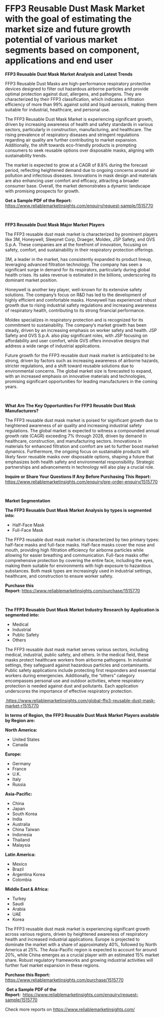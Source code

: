 <p><h1>FFP3 Reusable Dust Mask Market with the goal of estimating the market size and future growth potential of various market segments based on component, applications and end user</h1></p><p><strong>FFP3 Reusable Dust Mask Market Analysis and Latest Trends</strong></p>
<p><p>FFP3 Reusable Dust Masks are high-performance respiratory protective devices designed to filter out hazardous airborne particles and provide optimal protection against dust, allergens, and pathogens. They are characterized by their FFP3 classification, which indicates a filtration efficiency of more than 99% against solid and liquid aerosols, making them suitable for industrial, healthcare, and personal use.</p><p>The FFP3 Reusable Dust Mask Market is experiencing significant growth, driven by increasing awareness of health and safety standards in various sectors, particularly in construction, manufacturing, and healthcare. The rising prevalence of respiratory diseases and stringent regulations regarding air quality are further contributing to market expansion. Additionally, the shift towards eco-friendly products is prompting consumers to seek reusable options over disposable masks, aligning with sustainability trends.</p><p>The market is expected to grow at a CAGR of 8.8% during the forecast period, reflecting heightened demand due to ongoing concerns around air pollution and infectious diseases. Innovations in mask design and materials are also enhancing user comfort and efficacy, attracting a broader consumer base. Overall, the market demonstrates a dynamic landscape with promising prospects for growth.</p></p>
<p><strong>Get a Sample PDF of the Report:&nbsp;</strong> <a href="https://www.reliablemarketinsights.com/enquiry/request-sample/1515770?utm_campaign=2888&utm_medium=2&utm_source=Github&utm_content=ia&utm_term=29032025&utm_id=ffp3-reusable-dust-mask">https://www.reliablemarketinsights.com/enquiry/request-sample/1515770</a></p>
<p>&nbsp;</p>
<p><strong>FFP3 Reusable Dust Mask Major Market Players</strong></p>
<p><p>The FFP3 reusable dust mask market is characterized by prominent players like 3M, Honeywell, Sleepnet Corp, Draeger, Moldex, JSP Safety, and GVS S.p.A. These companies are at the forefront of innovation, focusing on safety, comfort, and sustainability in their respiratory protection offerings.</p><p>3M, a leader in the market, has consistently expanded its product lineup, leveraging advanced filtration technology. The company has seen a significant surge in demand for its respirators, particularly during global health crises. Its sales revenue is estimated in the billions, underscoring its dominant market position.</p><p>Honeywell is another key player, well-known for its extensive safety solutions. The company’s focus on R&D has led to the development of highly efficient and comfortable masks. Honeywell has experienced robust growth due to rising industrial safety regulations and increasing awareness of respiratory health, contributing to its strong financial performance.</p><p>Moldex specializes in respiratory protection and is recognized for its commitment to sustainability. The company’s market growth has been steady, driven by an increasing emphasis on worker safety and health. JSP Safety and GVS S.p.A. also play significant roles, with JSP focusing on affordability and user comfort, while GVS offers innovative designs that address a wide range of industrial applications.</p><p>Future growth for the FFP3 reusable dust mask market is anticipated to be strong, driven by factors such as increasing awareness of airborne hazards, stricter regulations, and a shift toward reusable solutions due to environmental concerns. The global market size is forecasted to expand, with an increased emphasis on innovative materials and technologies, promising significant opportunities for leading manufacturers in the coming years.</p></p>
<p>&nbsp;</p>
<p><strong>What Are The Key Opportunities For FFP3 Reusable Dust Mask Manufacturers?</strong></p>
<p><p>The FFP3 reusable dust mask market is poised for significant growth due to heightened awareness of air quality and increasing industrial safety regulations. The global market is expected to witness a compounded annual growth rate (CAGR) exceeding 7% through 2028, driven by demand in healthcare, construction, and manufacturing sectors. Innovations in materials for enhanced filtration and comfort are set to further boost market dynamics. Furthermore, the ongoing focus on sustainable products will likely favor reusable masks over disposable options, shaping a future that emphasizes both health safety and environmental responsibility. Strategic partnerships and advancements in technology will also play a crucial role.</p></p>
<p><strong>Inquire or Share Your Questions If Any Before Purchasing This Report:</strong> <a href="https://www.reliablemarketinsights.com/enquiry/pre-order-enquiry/1515770?utm_campaign=2888&utm_medium=2&utm_source=Github&utm_content=ia&utm_term=29032025&utm_id=ffp3-reusable-dust-mask">https://www.reliablemarketinsights.com/enquiry/pre-order-enquiry/1515770</a></p>
<p>&nbsp;</p>
<p><strong>Market Segmentation</strong></p>
<p><strong>The FFP3 Reusable Dust Mask Market Analysis by types is segmented into:</strong></p>
<p><ul><li>Half-Face Mask</li><li>Full-Face Mask</li></ul></p>
<p><p>The FFP3 reusable dust mask market is characterized by two primary types: half-face masks and full-face masks. Half-face masks cover the nose and mouth, providing high filtration efficiency for airborne particles while allowing for easier breathing and communication. Full-face masks offer comprehensive protection by covering the entire face, including the eyes, making them suitable for environments with high exposure to hazardous substances. Both mask types are increasingly used in industrial settings, healthcare, and construction to ensure worker safety.</p></p>
<p><strong>Purchase this Report:&nbsp;</strong><a href="https://www.reliablemarketinsights.com/purchase/1515770?utm_campaign=2888&utm_medium=2&utm_source=Github&utm_content=ia&utm_term=29032025&utm_id=ffp3-reusable-dust-mask">https://www.reliablemarketinsights.com/purchase/1515770</a></p>
<p>&nbsp;</p>
<p><strong>The FFP3 Reusable Dust Mask Market Industry Research by Application is segmented into:</strong></p>
<p><ul><li>Medical</li><li>Industrial</li><li>Public Safety</li><li>Others</li></ul></p>
<p><p>The FFP3 reusable dust mask market serves various sectors, including medical, industrial, public safety, and others. In the medical field, these masks protect healthcare workers from airborne pathogens. In industrial settings, they safeguard against hazardous particles and contaminants. Public safety applications include protecting first responders and essential workers during emergencies. Additionally, the “others” category encompasses personal use and outdoor activities, where respiratory protection is needed against dust and pollutants. Each application underscores the importance of effective respiratory protection.</p></p>
<p><a href="https://www.reliablemarketinsights.com/global-ffp3-reusable-dust-mask-market-r1515770?utm_campaign=2888&utm_medium=2&utm_source=Github&utm_content=ia&utm_term=29032025&utm_id=ffp3-reusable-dust-mask">&nbsp;https://www.reliablemarketinsights.com/global-ffp3-reusable-dust-mask-market-r1515770</a></p>
<p><strong>In terms of Region, the FFP3 Reusable Dust Mask Market Players available by Region are:</strong></p>
<p>
    <p> <strong> North America: </strong>
        <ul>
            <li>United States</li>
            <li>Canada</li>
        </ul>
        </p> 
    <p> <strong> Europe: </strong>
        <ul>
            <li>Germany</li>
            <li>France</li>
            <li>U.K.</li>
            <li>Italy</li>
            <li>Russia</li>
        </ul>
        </p> 
    <p> <strong> Asia-Pacific: </strong>
        <ul>
            <li>China</li>
            <li>Japan</li>
            <li>South Korea</li>
            <li>India</li>
            <li>Australia</li>
            <li>China Taiwan</li>
            <li>Indonesia</li>
            <li>Thailand</li>
            <li>Malaysia</li>
        </ul>
        </p> 
    <p> <strong> Latin America: </strong>
        <ul>
            <li>Mexico</li>
            <li>Brazil</li>
            <li>Argentina Korea</li>
            <li>Colombia</li>
        </ul>
        </p> 
    <p> <strong> Middle East & Africa: </strong>
        <ul>
            <li>Turkey</li>
            <li>Saudi</li>
            <li>Arabia</li>
            <li>UAE</li>
            <li>Korea</li>
        </ul>
    </p>
    </p>
<p><p>The FFP3 reusable dust mask market is experiencing significant growth across various regions, driven by heightened awareness of respiratory health and increased industrial applications. Europe is projected to dominate the market with a share of approximately 40%, followed by North America at 25%. The Asia-Pacific region is expected to account for around 20%, while China emerges as a crucial player with an estimated 15% market share. Robust regulatory frameworks and growing industrial activities will further fuel market expansion in these regions.</p></p>
<p><strong>Purchase this Report: </strong><a href="https://www.reliablemarketinsights.com/purchase/1515770?utm_campaign=2888&utm_medium=2&utm_source=Github&utm_content=ia&utm_term=29032025&utm_id=ffp3-reusable-dust-mask">https://www.reliablemarketinsights.com/purchase/1515770</a></p>
<p>&nbsp;<strong>Get a Sample PDF of the Report:&nbsp;&nbsp;</strong><a href="https://www.reliablemarketinsights.com/enquiry/request-sample/1515770?utm_campaign=2888&utm_medium=2&utm_source=Github&utm_content=ia&utm_term=29032025&utm_id=ffp3-reusable-dust-mask">https://www.reliablemarketinsights.com/enquiry/request-sample/1515770</a></p>
<p><strong></strong></p>
<p>Check more reports on <a href="https://www.reliablemarketinsights.com/?utm_campaign=2888&utm_medium=2&utm_source=Github&utm_content=ia&utm_term=29032025&utm_id=ffp3-reusable-dust-mask">https://www.reliablemarketinsights.com/</a></p>